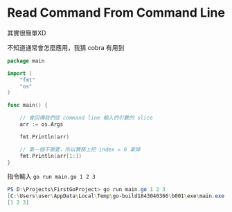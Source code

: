 # Read Command From Command Line

其實很簡單XD

不知道通常會怎麼應用，我猜 cobra 有用到

```go
package main

import (
	"fmt"
	"os"
)

func main() {

	// 會回傳我們從 command line 輸入的引數的 slice
	arr := os.Args

	fmt.Println(arr)

	// 第一個不需要，所以實務上把 index = 0 拿掉
	fmt.Println(arr[1:])
}
```

指令輸入 `go run main.go 1 2 3`

```powershell
PS D:\Projects\FirstGoProject> go run main.go 1 2 3
[C:\Users\user\AppData\Local\Temp\go-build1843040366\b001\exe\main.exe 1 2 3]
[1 2 3]
```